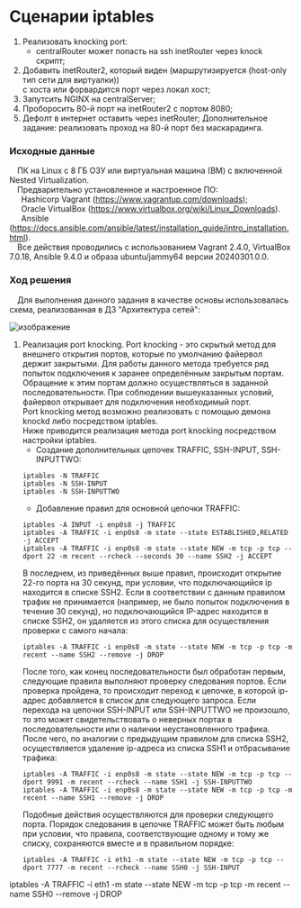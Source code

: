 # Сценарии iptables
1. Реализовать knocking port:
   - centralRouter может попасть на ssh inetRouter через knock скрипт;
2. Добавить inetRouter2, который виден (маршрутизируется (host-only тип сети для виртуалки))<br/>
   с хоста или форвардится порт через локал хост;
3. Запутсить NGINX на centralServer;
4. Проборосить 80-й порт на inetRouter2 c портом 8080;
5. Дефолт в интернет оставить через inetRouter;
   Дополнительное задание: реализовать проход на 80-й порт без маскарадинга.
### Исходные данные ###
&ensp;&ensp;ПК на Linux c 8 ГБ ОЗУ или виртуальная машина (ВМ) с включенной Nested Virtualization.<br/>
&ensp;&ensp;Предварительно установленное и настроенное ПО:<br/>
&ensp;&ensp;&ensp;Hashicorp Vagrant (https://www.vagrantup.com/downloads);<br/>
&ensp;&ensp;&ensp;Oracle VirtualBox (https://www.virtualbox.org/wiki/Linux_Downloads).<br/>
&ensp;&ensp;&ensp;Ansible (https://docs.ansible.com/ansible/latest/installation_guide/intro_installation.html).<br/>
&ensp;&ensp;Все действия проводились с использованием Vagrant 2.4.0, VirtualBox 7.0.18, Ansible 9.4.0 и образа ubuntu/jammy64 версии 20240301.0.0. <br/>
### Ход решения ###
&ensp;&ensp;Для выполнения данного задания в качестве основы использовалась схема, реализованная в ДЗ "Архитектура сетей":

![изображение](https://github.com/user-attachments/assets/8841be0a-1533-4fb0-b7a7-2a5626706452)

1. Реализация port knocking.
   Port knocking - это скрытый метод для внешнего открытия портов, которые по умолчанию файервол держит закрытыми. Для работы данного метода требуется ряд попыток подключения к заранее определённым закрытым портам. Обращение к этим портам должно осуществляться в заданной последовательности. При соблюдении вышеуказанных условий, файервол открывает для подключения необходимый порт.<br/>
   Port knocking метод возможно реализовать с помощью демона knockd либо посредством iptables.<br/>
   Ниже приводится реализация метода port knocking посредством настройки iptables.
   - Создание дополнительных цепочек TRAFFIC, SSH-INPUT, SSH-INPUTTWO:
   ```shell
   iptables -N TRAFFIC
   iptables -N SSH-INPUT
   iptables -N SSH-INPUTTWO
   ```
   - Добавление правил для основной цепочки TRAFFIC:
   ```shell
   iptables -A INPUT -i enp0s8 -j TRAFFIC
   iptables -A TRAFFIC -i enp0s8 -m state --state ESTABLISHED,RELATED -j ACCEPT
   iptables -A TRAFFIC -i enp0s8 -m state --state NEW -m tcp -p tcp --dport 22 -m recent --rcheck --seconds 30 --name SSH2 -j ACCEPT
   ```
   В последнем, из приведённых выше правил, происходит открытие 22-го порта на 30 секунд, при условии, что подключающийся ip находится в списке SSH2. Если в соответствии с данным правилом трафик не принимается (например, не было попыток подключения в течение 30 секунд), но подключающийся IP-адрес находится в списке SSH2, он удаляется из этого списка для осуществления проверки с самого начала:
   ```shell
   iptables -A TRAFFIC -i enp0s8 -m state --state NEW -m tcp -p tcp -m recent --name SSH2 --remove -j DROP
   ```
   После того, как конец последовательности был обработан первым, следующие правила выполняют проверку следования портов. Если проверка пройдена, то происходит переход к цепочке, в которой ip-адрес добавляется в список для следующего запроса. Если перехода на цепочки SSH-INPUT или SSH-INPUTTWO не произошло, то это может свидетельствовать о неверных портах в последовательности или о наличии неустановленного трафика. После чего, по аналогии с предыдущим правилом для списка SSH2, осуществляется удаление ip-адреса из списка SSH1 и отбрасывание трафика:
   ```shell
   iptables -A TRAFFIC -i enp0s8 -m state --state NEW -m tcp -p tcp --dport 9991 -m recent --rcheck --name SSH1 -j SSH-INPUTTWO
   iptables -A TRAFFIC -i enp0s8 -m state --state NEW -m tcp -p tcp -m recent --name SSH1 --remove -j DROP
   ```
   Подобные действия осуществляются для проверки следующего порта. Порядок следования в цепочке TRAFFIC может быть любым при условии, что правила, соответствующие одному и тому же списку, сохраняются вместе и в правильном порядке:
   ```shell
   iptables -A TRAFFIC -i eth1 -m state --state NEW -m tcp -p tcp --dport 7777 -m recent --rcheck --name SSH0 -j SSH-INPUT
iptables -A TRAFFIC -i eth1 -m state --state NEW -m tcp -p tcp -m recent --name SSH0 --remove -j DROP
   ``` 
   
   
   
    


